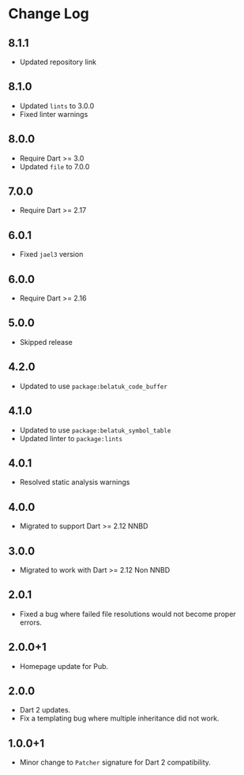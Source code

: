# Change Log

## 8.1.1

* Updated repository link

## 8.1.0

* Updated `lints` to 3.0.0
* Fixed linter warnings

## 8.0.0

* Require Dart >= 3.0
* Updated `file` to 7.0.0

## 7.0.0

* Require Dart >= 2.17

## 6.0.1

* Fixed `jael3` version

## 6.0.0

* Require Dart >= 2.16

## 5.0.0

* Skipped release

## 4.2.0

* Updated to use `package:belatuk_code_buffer`

## 4.1.0

* Updated to use `package:belatuk_symbol_table`
* Updated linter to `package:lints`

## 4.0.1

* Resolved static analysis warnings

## 4.0.0

* Migrated to support Dart >= 2.12 NNBD

## 3.0.0

* Migrated to work with Dart >= 2.12 Non NNBD

## 2.0.1

* Fixed a bug where failed file resolutions would not become proper errors.

## 2.0.0+1

* Homepage update for Pub.

## 2.0.0

* Dart 2 updates.
* Fix a templating bug where multiple inheritance did not work.

## 1.0.0+1

* Minor change to `Patcher` signature for Dart 2 compatibility.
